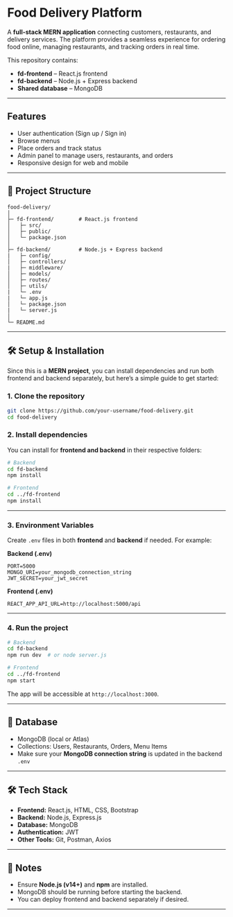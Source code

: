 # **Food Delivery Platform**

A **full-stack MERN application** connecting customers, restaurants, and delivery services. The platform provides a seamless experience for ordering food online, managing restaurants, and tracking orders in real time.

This repository contains:

* **fd-frontend** – React.js frontend
* **fd-backend** – Node.js + Express backend
* **Shared database** – MongoDB

---

## **Features**

* User authentication (Sign up / Sign in)
* Browse  menus
* Place orders and track status
* Admin panel to manage users, restaurants, and orders
* Responsive design for web and mobile

---

## **📁 Project Structure**

```
food-delivery/
│
├─ fd-frontend/        # React.js frontend
│   ├─ src/
│   ├─ public/
│   └─ package.json
│
├─ fd-backend/         # Node.js + Express backend
|   ├─ config/
│   ├─ controllers/
|   ├─ middleware/
│   ├─ models/
│   ├─ routes/
│   ├─ utils/
|   └─ .env
|   └─ app.js
│   └─ package.json
|   └─ server.js
│
└─ README.md
```

---

## **🛠️ Setup & Installation**

Since this is a **MERN project**, you can install dependencies and run both frontend and backend separately, but here’s a simple guide to get started:

### **1. Clone the repository**

```bash
git clone https://github.com/your-username/food-delivery.git
cd food-delivery
```

### **2. Install dependencies**

You can install for **frontend and backend** in their respective folders:

```bash
# Backend
cd fd-backend
npm install

# Frontend
cd ../fd-frontend
npm install
```

---

### **3. Environment Variables**

Create `.env` files in both **frontend** and **backend** if needed. For example:

**Backend (.env)**

```
PORT=5000
MONGO_URI=your_mongodb_connection_string
JWT_SECRET=your_jwt_secret
```

**Frontend (.env)**

```
REACT_APP_API_URL=http://localhost:5000/api
```

---

### **4. Run the project**

```bash
# Backend
cd fd-backend
npm run dev  # or node server.js

# Frontend
cd ../fd-frontend
npm start
```

The app will be accessible at `http://localhost:3000`.

---

## **💾 Database**

* MongoDB (local or Atlas)
* Collections: Users, Restaurants, Orders, Menu Items
* Make sure your **MongoDB connection string** is updated in the backend `.env`

---

## **🛠️ Tech Stack**

* **Frontend:** React.js, HTML, CSS, Bootstrap
* **Backend:** Node.js, Express.js
* **Database:** MongoDB
* **Authentication:** JWT
* **Other Tools:** Git, Postman, Axios

---

## **📌 Notes**

* Ensure **Node.js (v14+)** and **npm** are installed.
* MongoDB should be running before starting the backend.
* You can deploy frontend and backend separately if desired.

---




